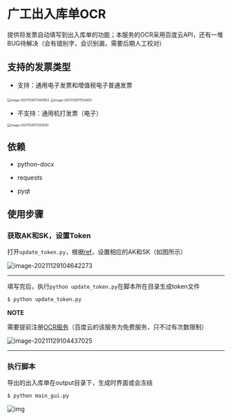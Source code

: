 # 广工出入库单OCR

提供将发票自动填写到出入库单的功能；本服务的OCR采用百度云API，还有一堆BUG待解决（会有错别字，会识别漏，需要后期人工校对）

## 支持的发票类型

- 支持：通用电子发票和增值税电子普通发票

<img src="https://natsu-akatsuki.oss-cn-guangzhou.aliyuncs.com/img/image-20211129171447803.png" alt="image-20211129171447803" style="zoom: 50%;" />

<img src="https://natsu-akatsuki.oss-cn-guangzhou.aliyuncs.com/img/image-20211129171534021.png" alt="image-20211129171534021" style="zoom:50%;" />

- 不支持：通用机打发票（电子）

<img src="https://natsu-akatsuki.oss-cn-guangzhou.aliyuncs.com/img/image-20211129171253041.png" alt="image-20211129171253041" style="zoom:50%;" />

## 依赖

- python-docx
- requests

- pyqt

## 使用步骤

### 获取AK和SK，设置Token

打开`update_token.py`，根据[ref](https://console.bce.baidu.com/ai/?fromai=1#/ai/ocr/app/list)，设置相应的AK和SK（如图所示）

![image-20211129104642273](https://natsu-akatsuki.oss-cn-guangzhou.aliyuncs.com/img/image-20211129104642273.png)

---

填写完后，执行`python update_token.py`在脚本所在目录生成token文件

```bash
$ python update_token.py
```

**NOTE**

需要提前注册[OCR服务](https://console.bce.baidu.com/ai/#/ai/ocr/overview/index)（百度云的该服务为免费服务，只不过有次数限制）

![image-20211129104437025](https://natsu-akatsuki.oss-cn-guangzhou.aliyuncs.com/img/image-20211129104437025.png)

---

### 执行脚本

导出的出入库单在output目录下，生成时界面或会冻结

```bash
$ python main_gui.py
```

![img](https://natsu-akatsuki.oss-cn-guangzhou.aliyuncs.com/img/使用方法.gif)